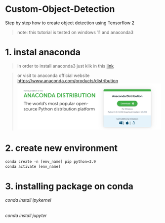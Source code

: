 # Custom-Object-Detection
Step by step how to create object detection using Tensorflow 2

> note: this tutorial is tested on windows 11 and anaconda3

# 1. instal anaconda

> in order to install anaconda3 just klik in this [link](https://repo.anaconda.com/archive/Anaconda3-2022.10-Windows-x86_64.exe)

> or visit to anaconda official website
https://www.anaconda.com/products/distribution
![My Image](https://github.com/candjaya123/Custom-Object-Detection/blob/main/asset/anaconda.png)

# 2. create new environment
```
conda create -n [env_name] pip python=3.9 
conda activate [env_name]
```

# 3. installing package on conda
###### conda install ipykernel
###### conda install jupyter